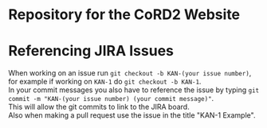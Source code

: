 # Repository for the CoRD2 Website

# Referencing JIRA Issues
When working on an issue run `git checkout -b KAN-(your issue number)`, for example if working on `KAN-1` do `git checkout -b KAN-1`.  
In your commit messages you also have to reference the issue by typing `git commit -m "KAN-(your issue number) (your commit message)"`.  
This will allow the git commits to link to the JIRA board.  
Also when making a pull request use the issue in the title "KAN-1 Example". 